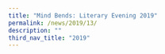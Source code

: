 ```yaml
---
title: "Mind Bends: Literary Evening 2019"
permalink: /news/2019/13/
description: ""
third_nav_title: "2019"
---
```

